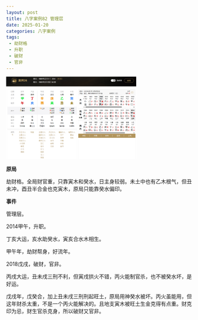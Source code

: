 ```yaml
---
layout: post
title: 八字案例82 管理层
date: 2025-01-20
categories: 八字案例
tags:
 - 劫财格
 - 升职
 - 破财
 - 官非
---
```


<img src="/images/bazi-example/bazi-example-82.PNG" width="70%">

**原局**

劫财格。全局财官重，只靠寅木和癸水，日主身较弱。未土中也有乙木根气，但丑未冲，酉丑半合金也克寅木，原局只能靠癸水偏印。

**事件**

管理层。

2014甲午，升职。	

丁亥大运，亥水助癸水，寅亥合水木相生。

甲午年，劫财帮身，好流年。
		
2018戊戌，破财，官非。	

丙戌大运，丑未戌三刑不利，但寅戌拱火不错，丙火能制官杀，也不被癸水坏，是好运。

戊戌年，戊癸合，加上丑未戌三刑刑起旺土，原局用神癸水被坏。丙火虽能用，但这年财杀太重，不是一个丙火能解决的。且地支寅木被旺土生金克得有点重。财克印为忌，财生官杀克身，所以破财又官非。

